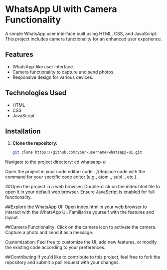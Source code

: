 # WhatsApp UI with Camera Functionality

A simple WhatsApp user interface built using HTML, CSS, and JavaScript. This project includes camera functionality for an enhanced user experience.


## Features
- WhatsApp-like user interface.
- Camera functionality to capture and send photos.
- Responsive design for various devices.

## Technologies Used
- HTML
- CSS
- JavaScript

## Installation
1. **Clone the repository:**
   ```bash
   git clone https://github.com/your-username/whatsapp-ui.git

Navigate to the project directory:
cd whatsapp-ui

Open the project in your code editor:
code .
//Replace code with the command for your specific code editor (e.g., atom ., subl ., etc.).

##Open the project in a web browser:
Double-click on the index.html file to open it in your default web browser.
Ensure JavaScript is enabled for full functionality.

##Explore the WhatsApp UI:
Open index.html in your web browser to interact with the WhatsApp UI. Familiarize yourself with the features and layout.

##Camera Functionality:
Click on the camera icon to activate the camera.
Capture a photo and send it as a message.

Customization:
Feel free to customize the UI, add new features, or modify the existing code according to your preferences.

##Contributing
If you'd like to contribute to this project, feel free to fork the repository and submit a pull request with your changes.

